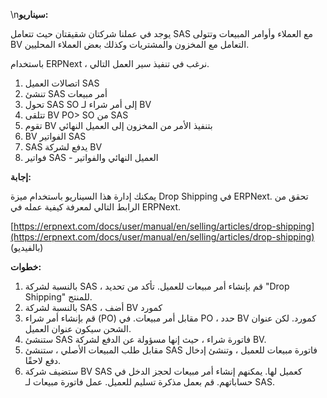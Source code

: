\n**سيناريو:**

يوجد في عملنا شركتان شقيقتان حيث تتعامل SAS مع العملاء وأوامر المبيعات وتتولى BV التعامل مع المخزون والمشتريات وكذلك بعض العملاء المحليين.

باستخدام ERPNext ، نرغب في تنفيذ سير العمل التالي.

1. اتصالات العميل SAS
2. تنشئ SAS أمر مبيعات
3. تحول SAS SO إلى أمر شراء لـ BV
4. تتلقى BV PO> SO من SAS
5. تقوم BV بتنفيذ الأمر من المخزون إلى العميل النهائي
6. BV الفواتير SAS
7. SAS يدفع لشركة BV
8. فواتير SAS - العميل النهائي والفواتير

**إجابة:**

يمكنك إدارة هذا السيناريو باستخدام ميزة Drop Shipping في ERPNext. تحقق من الرابط التالي لمعرفة كيفية عمله في ERPNext.

[https://erpnext.com/docs/user/manual/en/selling/articles/drop-shipping](https://erpnext.com/docs/user/manual/en/selling/articles/drop-shipping) (بالفيديو)

**خطوات:**

1. بالنسبة لشركة SAS ، قم بإنشاء أمر مبيعات للعميل. تأكد من تحديد "Drop Shipping" للمنتج.
2. بالنسبة لشركة SAS ، أضف BV كمورد
3. قم بإنشاء أمر شراء (PO) مقابل أمر مبيعات. في PO ، حدد BV كمورد. لكن عنوان الشحن سيكون عنوان العميل.
4. ستنشئ SAS فاتورة شراء ، حيث إنها مسؤولة عن الدفع لشركة BV.
5. مقابل طلب المبيعات الأصلي ، ستنشئ SAS فاتورة مبيعات للعميل ، وتنشئ إدخال دفع لاحقًا.
6. ستضيف شركة BV SAS كعميل لها. يمكنهم إنشاء أمر مبيعات لحجز الدخل في حساباتهم. قم بعمل مذكرة تسليم للعميل. عمل فاتورة مبيعات لـ SAS.